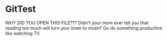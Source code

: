 # GitTest
WHY DID YOU OPEN THIS FILE??? 
Didn't your mom ever tell you that reading too much will turn your brain to mush?
Go do something productive like watching TV.

